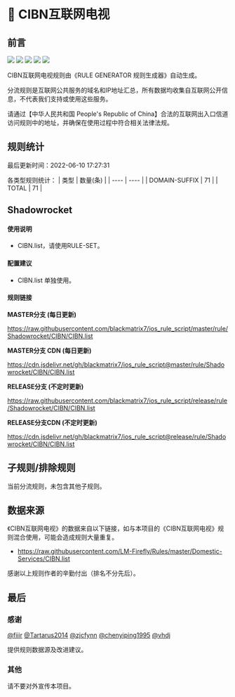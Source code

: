 # 🧸 CIBN互联网电视

## 前言

![](https://shields.io/badge/-移除重复规则-ff69b4) ![](https://shields.io/badge/-DOMAIN与DOMAIN--SUFFIX合并-green) ![](https://shields.io/badge/-DOMAIN--SUFFIX间合并-critical) ![](https://shields.io/badge/-DOMAIN--SUFFIX与DOMAIN--KEYWORD合并-blue) ![](https://shields.io/badge/-IP--CIDR(6)合并-blueviolet) 

CIBN互联网电视规则由《RULE GENERATOR 规则生成器》自动生成。

分流规则是互联网公共服务的域名和IP地址汇总，所有数据均收集自互联网公开信息，不代表我们支持或使用这些服务。

请通过【中华人民共和国 People's Republic of China】合法的互联网出入口信道访问规则中的地址，并确保在使用过程中符合相关法律法规。

## 规则统计

最后更新时间：2022-06-10 17:27:31

各类型规则统计：
| 类型 | 数量(条)  | 
| ---- | ----  |
| DOMAIN-SUFFIX | 71  | 
| TOTAL | 71  | 


## Shadowrocket 

#### 使用说明
- CIBN.list，请使用RULE-SET。

#### 配置建议
- CIBN.list 单独使用。

#### 规则链接
**MASTER分支 (每日更新)**

https://raw.githubusercontent.com/blackmatrix7/ios_rule_script/master/rule/Shadowrocket/CIBN/CIBN.list

**MASTER分支 CDN (每日更新)**

https://cdn.jsdelivr.net/gh/blackmatrix7/ios_rule_script@master/rule/Shadowrocket/CIBN/CIBN.list

**RELEASE分支 (不定时更新)**

https://raw.githubusercontent.com/blackmatrix7/ios_rule_script/release/rule/Shadowrocket/CIBN/CIBN.list

**RELEASE分支CDN (不定时更新)**

https://cdn.jsdelivr.net/gh/blackmatrix7/ios_rule_script@release/rule/Shadowrocket/CIBN/CIBN.list

## 子规则/排除规则


当前分流规则，未包含其他子规则。

## 数据来源

《CIBN互联网电视》的数据来自以下链接，如与本项目的《CIBN互联网电视》规则混合使用，可能会造成规则大量重复。

- https://raw.githubusercontent.com/LM-Firefly/Rules/master/Domestic-Services/CIBN.list


感谢以上规则作者的辛勤付出（排名不分先后）。

## 最后

### 感谢

[@fiiir](https://github.com/fiiir) [@Tartarus2014](https://github.com/Tartarus2014) [@zjcfynn](https://github.com/zjcfynn) [@chenyiping1995](https://github.com/chenyiping1995) [@vhdj](https://github.com/vhdj)

提供规则数据源及改进建议。

### 其他

请不要对外宣传本项目。